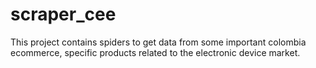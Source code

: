 # scraper_cee

This project contains spiders to get data from some important colombia ecommerce, specific products related to the electronic device market.
